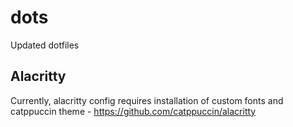 # dots
Updated dotfiles

## Alacritty

Currently, alacritty config requires installation of custom fonts and catppuccin theme - https://github.com/catppuccin/alacritty
